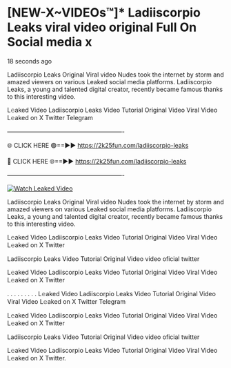 # [NEW-X~VIDEOs™]* Ladiiscorpio Leaks viral video original Full On Social media x

18 seconds ago

Ladiiscorpio Leaks Original Viral video Nudes took the internet by storm and amazed viewers on various Leaked social media platforms. Ladiiscorpio Leaks, a young and talented digital creator, recently became famous thanks to this interesting video.

L𝚎aked Video Ladiiscorpio Leaks Video Tutorial Original Video Viral Video L𝚎aked on X Twitter Telegram

———————————————————-

🌐 CLICK HERE 🟢==►► https://2k25fun.com/ladiiscorpio-leaks

🔴 CLICK HERE 🌐==►► https://2k25fun.com/ladiiscorpio-leaks

———————————————————-

[![Watch Leaked Video](https://miro.medium.com/v2/resize:fit:828/format:webp/1*cilzJN44JGOrTw9NJCrNHA.gif "Watch Leaked Video")](https://2k25fun.com/ladiiscorpio-leaks)

Ladiiscorpio Leaks Original Viral video Nudes took the internet by storm and amazed viewers on various Leaked social media platforms. Ladiiscorpio Leaks, a young and talented digital creator, recently became famous thanks to this interesting video.

L𝚎aked Video Ladiiscorpio Leaks Video Tutorial Original Video Viral Video L𝚎aked on X Twitter

Ladiiscorpio Leaks Video Tutorial Original Video video oficial twitter

L𝚎aked Video Ladiiscorpio Leaks Video Tutorial Original Video Viral Video L𝚎aked on X Twitter

. . . . . . . . . L𝚎aked Video Ladiiscorpio Leaks Video Tutorial Original Video Viral Video L𝚎aked on X Twitter Telegram

L𝚎aked Video Ladiiscorpio Leaks Video Tutorial Original Video Viral Video L𝚎aked on X Twitter

Ladiiscorpio Leaks Video Tutorial Original Video video oficial twitter

L𝚎aked Video Ladiiscorpio Leaks Video Tutorial Original Video Viral Video L𝚎aked on X Twitter.